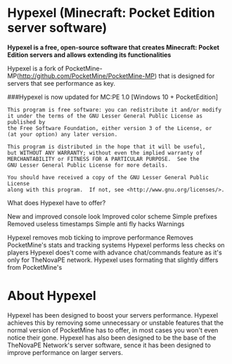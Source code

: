 # Hypexel (Minecraft: Pocket Edition server software)

__Hypexel is a free, open-source software that creates Minecraft: Pocket Edition servers and allows extending its functionalities__

Hypexel is a fork of PocketMine-MP(http://github.com/PocketMine/PocketMine-MP) that is designed for servers that see performance as key.

###Hypexel is now updated for MC:PE 1.0 [Windows 10 + PocketEdition] 

	This program is free software: you can redistribute it and/or modify
	it under the terms of the GNU Lesser General Public License as published by
	the Free Software Foundation, either version 3 of the License, or
	(at your option) any later version.

	This program is distributed in the hope that it will be useful,
	but WITHOUT ANY WARRANTY; without even the implied warranty of
	MERCHANTABILITY or FITNESS FOR A PARTICULAR PURPOSE.  See the
	GNU Lesser General Public License for more details.

	You should have received a copy of the GNU Lesser General Public License
	along with this program.  If not, see <http://www.gnu.org/licenses/>.


What does Hypexel have to offer?

New and improved console look
Improved color scheme
Simple prefixes
Removed useless timestamps
Simple anti fly hacks
Warnings

Hypexel removes mob ticking to improve performance
Removes PocketMine's stats and tracking systems
Hypexel performs less checks on players
Hypexel does't come with advance chat/commands feature as it's only for TheNovaPE network.
Hypexel uses formating that slightly differs from PocketMine's

# About Hypexel

Hypexel has been designed to boost your servers performance. Hypexel achieves this by removing some unnecessary or unstable features that the normal version of PocketMine has to offer, in most cases you won't even notice their gone. Hypexel has also been designed to be the base of the TheNovaPE Network's server software, sence it has been designed to improve performance on larger servers.
